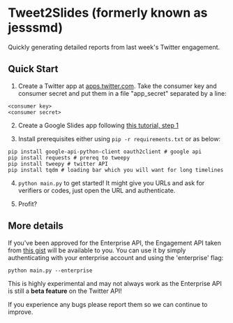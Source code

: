 # Tweet2Slides (formerly known as jesssmd)

Quickly generating detailed reports from last week's Twitter engagement.

## Quick Start

1. Create a Twitter app at [apps.twitter.com](https://apps.twitter.com). Take the consumer key and consumer secret and put them in a file "app_secret" separated by a line:
```
<consumer key>
<consumer secret>
```

2. Create a Google Slides app following [this tutorial, step 1](https://developers.google.com/slides/quickstart/python#step_1_turn_on_the_api_name)

3. Install prerequisites either using `pip -r requirements.txt` or as below:

```
pip install google-api-python-client oauth2client # google api
pip install requests # prereq to tweepy
pip install tweepy # twitter API
pip install tqdm # loading bar which you will want for long timelines
```

4. `python main.py` to get started! It might give you URLs and ask for verifiers or codes, just open the URL and authenticate.

5. Profit?

## More details

If you've been approved for the Enterprise API, the Engagement API taken from [this gist](https://gist.github.com/mihaigociu/cbcc0b23fd215ebe486fe290424f5c34) will be available to you. You can use it by simply authenticating with your enterprise account and using the 'enterprise' flag:

```
python main.py --enterprise
```

This is highly experimental and may not always work as the Enterprise API is still a **beta feature** on the Twitter API!

If you experience any bugs please report them so we can continue to improve.